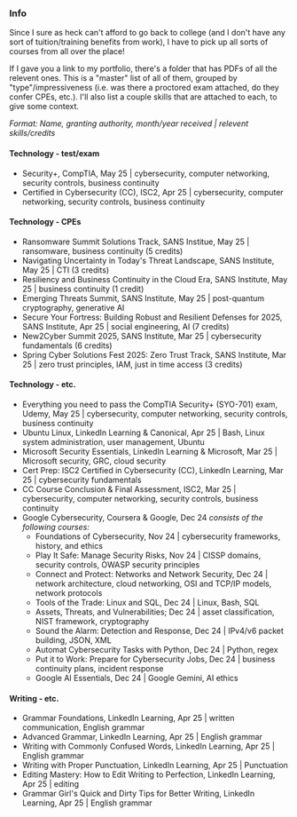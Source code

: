 ### Info

Since I sure as heck can't afford to go back to college (and I don't have any sort of tuition/training benefits from work), I have to pick up all sorts of courses from all over the place!

If I gave you a link to my portfolio, there's a folder that has PDFs of all the relevent ones. This is a "master" list of all of them, grouped by "type"/impressiveness (i.e. was there a proctored exam attached, do they confer CPEs, etc.). I'll also list a couple skills that are attached to each, to give some context.

*Format: Name, granting authority, month/year received | relevent skills/credits*

#### Technology - test/exam
* Security+, CompTIA, May 25 | cybersecurity, computer networking, security controls, business continuity
* Certified in Cybersecurity (CC), ISC2, Apr 25 | cybersecurity, computer networking, security controls, business continuity


#### Technology - CPEs
* Ransomware Summit Solutions Track, SANS Institue, May 25 | ransomware, business continuity (5 credits)
* Navigating Uncertainty in Today's Threat Landscape, SANS Institute, May 25 | CTI (3 credits)
* Resiliency and Business Continuity in the Cloud Era, SANS Institute, May 25 | business continuity (1 credit)
* Emerging Threats Summit, SANS Institute, May 25 | post-quantum cryptography, generative AI
* Secure Your Fortress: Building Robust and Resilient Defenses for 2025, SANS Institute, Apr 25 | social engineering, AI (7 credits)
* New2Cyber Summit 2025, SANS Institute, Mar 25 | cybersecurity fundamentals (6 credits)
* Spring Cyber Solutions Fest 2025: Zero Trust Track, SANS Institute, Mar 25 | zero trust principles, IAM, just in time access (3 credits)


#### Technology - etc.
* Everything you need to pass the CompTIA Security+ (SYO-701) exam, Udemy, May 25 | cybersecurity, computer networking, security controls, business continuity
* Ubuntu Linux, LinkedIn Learning & Canonical, Apr 25 | Bash, Linux system administration, user management, Ubuntu
* Microsoft Security Essentials, LinkedIn Learning & Microsoft, Mar 25 | Microsoft security, GRC, cloud security
* Cert Prep: ISC2 Certified in Cybersecurity (CC), LinkedIn Learning, Mar 25 | cybersecurity fundamentals
* CC Course Conclusion & Final Assessment, ISC2, Mar 25 | cybersecurity, computer networking, security controls, business continuity
* Google Cybersecurity, Coursera & Google, Dec 24
*consists of the following courses:*
  * Foundations of Cybersecurity, Nov 24 | cybersecurity frameworks, history, and ethics
  * Play It Safe: Manage Security Risks, Nov 24 | CISSP domains, security controls, OWASP security principles
  * Connect and Protect: Networks and Network Security, Dec 24 | network architecture, cloud networking, OSI and TCP/IP models, network protocols
  * Tools of the Trade: Linux and SQL, Dec 24 | Linux, Bash, SQL
  * Assets, Threats, and Vulnerabilities; Dec 24 | asset classification, NIST framework, cryptography
  * Sound the Alarm: Detection and Response, Dec 24 | IPv4/v6 packet building, JSON, XML
  * Automat Cybersecurity Tasks with Python, Dec 24 | Python, regex
  * Put it to Work: Prepare for Cybersecurity Jobs, Dec 24 | business continuity plans, incident response
  * Google AI Essentials, Dec 24 | Google Gemini, AI ethics


#### Writing - etc.
* Grammar Foundations, LinkedIn Learning, Apr 25 | written communication, English grammar
* Advanced Grammar, LinkedIn Learning, Apr 25 | English grammar
* Writing with Commonly Confused Words, LinkedIn Learning, Apr 25 | English grammar
* Writing with Proper Punctuation, LinkedIn Learning, Apr 25 | Punctuation
* Editing Mastery: How to Edit Writing to Perfection, LinkedIn Learning, Apr 25 | editing
* Grammar Girl's Quick and Dirty Tips for Better Writing, LinkedIn Learning, Apr 25 | English grammar
